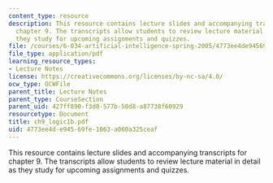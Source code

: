 ```yaml
---
content_type: resource
description: This resource contains lecture slides and accompanying transcripts for
  chapter 9. The transcripts allow students to review lecture material in detail as
  they study for upcoming assignments and quizzes.
file: /courses/6-034-artificial-intelligence-spring-2005/4773ee4de94569fe1063a060a325ceaf_ch9_logic1b.pdf
file_type: application/pdf
learning_resource_types:
- Lecture Notes
license: https://creativecommons.org/licenses/by-nc-sa/4.0/
ocw_type: OCWFile
parent_title: Lecture Notes
parent_type: CourseSection
parent_uid: 427ff890-f3d0-577b-50d8-a87738f60929
resourcetype: Document
title: ch9_logic1b.pdf
uid: 4773ee4d-e945-69fe-1063-a060a325ceaf
---
```

This resource contains lecture slides and accompanying transcripts for chapter 9. The transcripts allow students to review lecture material in detail as they study for upcoming assignments and quizzes.